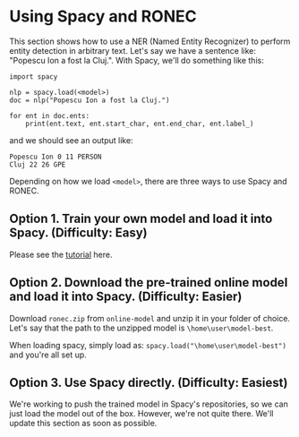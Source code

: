 # Using Spacy and RONEC

This section shows how to use a NER (Named Entity Recognizer) to perform entity detection in arbitrary text. Let's say we have a sentence like: "Popescu Ion a fost la Cluj.". With Spacy, we'll do something like this:

```
import spacy

nlp = spacy.load(<model>)
doc = nlp("Popescu Ion a fost la Cluj.")

for ent in doc.ents:
	print(ent.text, ent.start_char, ent.end_char, ent.label_)
```

and we should see an output like:

```
Popescu Ion 0 11 PERSON
Cluj 22 26 GPE
```

Depending on how we load ``<model>``, there are three ways to use Spacy and RONEC. 

## Option 1. Train your own model and load it into Spacy. (Difficulty: Easy)

Please see the [tutorial](https://github.com/dumitrescustefan/ronec/blob/master/spacy/train-local-model) here.

## Option 2. Download the pre-trained online model and load it into Spacy. (Difficulty: Easier)

Download ``ronec.zip`` from ``online-model`` and unzip it in your folder of choice. Let's say that the path to the unzipped model is ``\home\user\model-best``. 

When loading spacy, simply load as: ``spacy.load("\home\user\model-best")`` and you're all set up. 

## Option 3. Use Spacy directly. (Difficulty: Easiest)

We're working to push the trained model in Spacy's repositories, so we can just load the model out of the box. However, we're not quite there. We'll update this section as soon as possible. 
